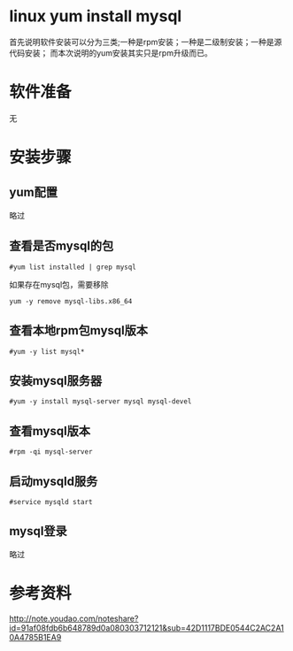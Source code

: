 ﻿linux yum install mysql
======
首先说明软件安装可以分为三类;一种是rpm安装；一种是二级制安装；一种是源代码安装；
而本次说明的yum安装其实只是rpm升级而已。

# 软件准备

无

# 安装步骤

## yum配置

略过

## 查看是否mysql的包

	#yum list installed | grep mysql

如果存在mysql包，需要移除

	yum -y remove mysql-libs.x86_64
	
## 查看本地rpm包mysql版本

	#yum -y list mysql*
	
## 安装mysql服务器

	#yum -y install mysql-server mysql mysql-devel

## 查看mysql版本

	#rpm -qi mysql-server
	
## 启动mysqld服务

	#service mysqld start
	
## mysql登录

略过
	

# 参考资料
http://note.youdao.com/noteshare?id=91af08fdb6b648789d0a080303712121&sub=42D1117BDE0544C2AC2A10A4785B1EA9